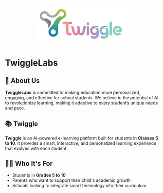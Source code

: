 <p align="center">
  <img src="TwiggleFullLogo.svg" alt="TwiggleLabs Logo" width="300"/>
</p>

<h1>TwiggleLabs</h1>

## 🚀 About Us

**TwiggleLabs** is committed to making education more personalized, engaging, and effective for school students. We believe in the potential of AI to revolutionize learning, making it adaptive to every student’s unique needs and pace.

## 📚 Twiggle

**Twiggle** is an AI-powered e-learning platform built for students in **Classes 5 to 10**. It provides a smart, interactive, and personalized learning experience that evolves with each student.

## 🧑‍🎓 Who It's For

- Students in **Grades 5 to 10**
- Parents who want to support their child's academic growth
- Schools looking to integrate smart technology into their curriculum
